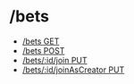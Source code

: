 /bets
=====

* [/bets GET](get.md)
* [/bets POST](post.md)
* [/bets/:id/join PUT](join.md)
* [/bets/:id/joinAsCreator PUT](joinAsCreator.md)
